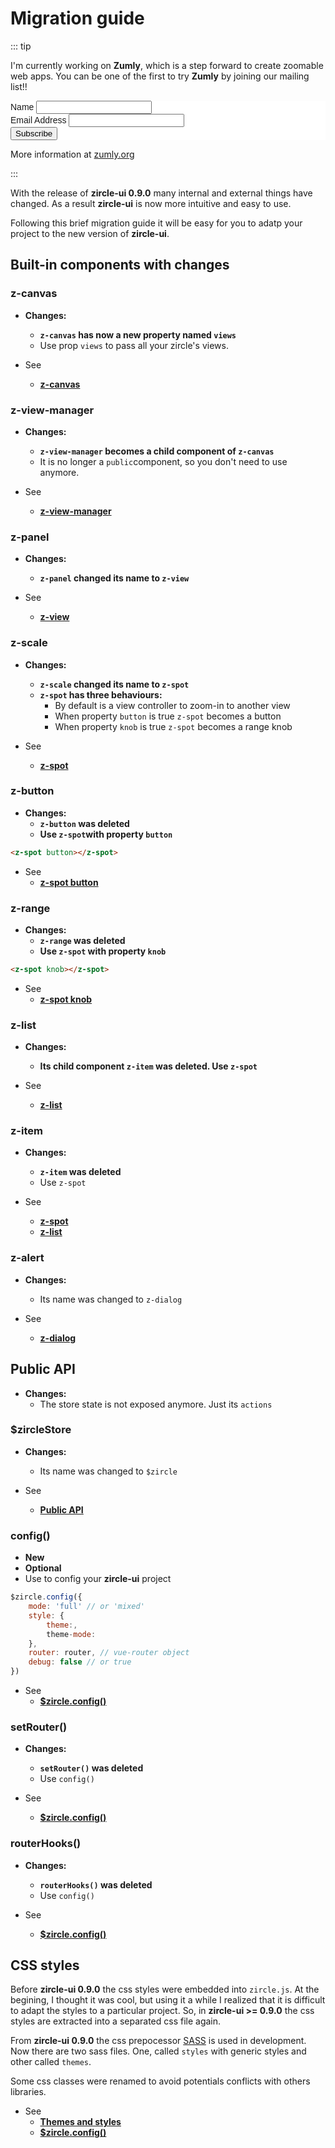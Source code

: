 # Migration guide

::: tip

I'm currently working on **Zumly**, which is a step forward to create zoomable web apps. You can be one of the first to try **Zumly** by joining our mailing list!!

<!-- Begin Mailchimp Signup Form -->
<link href="//cdn-images.mailchimp.com/embedcode/classic-10_7.css" rel="stylesheet" type="text/css">
<style type="text/css">
	#mc_embed_signup{background:#fff; clear:left; font:14px Helvetica,Arial,sans-serif; }
	/* Add your own Mailchimp form style overrides in your site stylesheet or in this style block.
	   We recommend moving this block and the preceding CSS link to the HEAD of your HTML file. */
</style>
<div id="mc_embed_signup">
<form action="https://zumly.us8.list-manage.com/subscribe/post?u=fd430ad308efc1ae2b7efc141&amp;id=2cc4c60414" method="post" id="mc-embedded-subscribe-form" name="mc-embedded-subscribe-form" class="validate" target="_blank" novalidate>
    <div id="mc_embed_signup_scroll">
	
<div class="mc-field-group">
	<label for="mce-NAME">Name </label>
	<input type="text" value="" name="NAME" class="" id="mce-NAME">
</div>
<div class="mc-field-group">
	<label for="mce-EMAIL">Email Address </label>
	<input type="email" value="" name="EMAIL" class="required email" id="mce-EMAIL">
</div>
	<div id="mce-responses" class="clear">
		<div class="response" id="mce-error-response" style="display:none"></div>
		<div class="response" id="mce-success-response" style="display:none"></div>
	</div>    <!-- real people should not fill this in and expect good things - do not remove this or risk form bot signups-->
    <div style="position: absolute; left: -5000px;" aria-hidden="true"><input type="text" name="b_fd430ad308efc1ae2b7efc141_2cc4c60414" tabindex="-1" value=""></div>
    <div class="clear"><input type="submit" value="Subscribe" name="subscribe" id="mc-embedded-subscribe" class="button"></div>
    </div>
</form>
</div>
<script type='text/javascript' src='//s3.amazonaws.com/downloads.mailchimp.com/js/mc-validate.js'></script><script type='text/javascript'>(function($) {window.fnames = new Array(); window.ftypes = new Array();fnames[1]='NAME';ftypes[1]='text';fnames[0]='EMAIL';ftypes[0]='email';}(jQuery));var $mcj = jQuery.noConflict(true);</script>
<!--End mc_embed_signup-->


More information at [zumly.org](https://zumly.org)

:::


With the release of **zircle-ui 0.9.0** many internal and external things have changed. As a result **zircle-ui** is now more intuitive and easy to use.

Following this brief migration guide it will be easy for you to adatp your project to the new version of **zircle-ui**.

## Built-in components with changes

### z-canvas

- **Changes:**
	- **`z-canvas` has now a new property named `views`**
	- Use prop `views` to pass all your zircle's views.

- See
	- [**z-canvas**](/api/z-canvas.html)

### z-view-manager
- **Changes:**
	- **`z-view-manager` becomes a child component of `z-canvas`**
	- It is no longer a `public`component, so you don't need to use anymore.

- See
	- [**z-view-manager**](/api/z-view-manager.html)

### z-panel
- **Changes:**
	- **`z-panel` changed its name to `z-view`**

- See
	- [**z-view**](/api/z-view.html)

### z-scale
- **Changes:**
	- **`z-scale` changed its name to `z-spot`**
	- **`z-spot` has three behaviours:**
		- By default is a view controller to zoom-in to another view
		- When property `button` is true `z-spot` becomes a button
		- When property `knob` is true `z-spot` becomes a range knob

- See
	- [**z-spot**](/api/z-spot.html)

### z-button
- **Changes:**
	- **`z-button` was deleted**
	- **Use `z-spot`with property `button`**

```html
<z-spot button></z-spot>
```

- See
	- [**z-spot button**](/api/z-spot.html#z-spot-as-button)

### z-range
- **Changes:**
	- **`z-range` was deleted**
	- **Use `z-spot` with property `knob`**

```html
<z-spot knob></z-spot>
```
- See
	- [**z-spot knob**](/api/z-spot.html#z-spot-as-knob)

### z-list
- **Changes:**
	- **Its child component `z-item` was deleted. Use `z-spot`**

- See
	- [**z-list**](/api/z-list.html)

### z-item
- **Changes:**
	- **`z-item` was deleted**
	- Use `z-spot` 

- See
	- [**z-spot**](/api/z-spot.html)
	- [**z-list**](/api/z-list.html)

### z-alert
- **Changes:**
	- Its name was changed to `z-dialog`

- See
	- [**z-dialog**](/api/z-dialog.html)

## Public API
- **Changes:**
	- The store state is not exposed anymore. Just its `actions`

### $zircleStore
- **Changes:**
	- Its name was changed to `$zircle`

- See
	- [**Public API**](/api/public-api.html)

### config()
- **New**
- **Optional**
- Use to config your **zircle-ui** project

```js
$zircle.config({
	mode: 'full' // or 'mixed'
	style: {
		theme:,
		theme-mode:
	},
	router: router, // vue-router object
	debug: false // or true
})
```

- See
	- [**$zircle.config()**](/api/public-api.html#config)

### setRouter() 
- **Changes:**
	- **`setRouter()` was deleted**
	- Use `config()`

- See
	- [**$zircle.config()**](/api/public-api.html#config)

### routerHooks() 
- **Changes:**
	- **`routerHooks()` was deleted**
	- Use `config()`

- See
	- [**$zircle.config()**](/api/public-api.html#config)	

## CSS styles
Before **zircle-ui 0.9.0** the css styles were embedded into `zircle.js`. At the begining, I thought it was cool, but using it a while I realized that it is difficult to adapt the styles to a particular project. So, in **zircle-ui >= 0.9.0** the css styles are extracted into a separated css file again.

From **zircle-ui 0.9.0** the css prepocessor [SASS](http://sass-lang.com/) is used in development. Now there are two sass files. One, called `styles` with generic styles and other called `themes`. 

Some css classes were renamed to avoid potentials conflicts with others libraries.

- See
	- [**Themes and styles**](/guide/themes-styles-and-colors.html) 
	- [**$zircle.config()**](/api/public-api.html#config)


